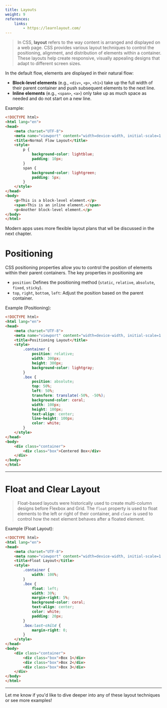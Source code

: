 ```yaml
---
title: Layouts
weight: 9
references:
    links:
        - https://learnlayout.com/
---
```


> In CSS, **layout** refers to the way content is arranged and displayed on a web page. CSS provides various layout techniques to control the positioning, alignment, and distribution of elements within a container. These layouts help create responsive, visually appealing designs that adapt to different screen sizes.

In the default flow, elements are displayed in their natural flow:
- **Block-level elements** (e.g., `<div>`, `<p>`, `<h1>`) take up the full width of their parent container and push subsequent elements to the next line.
- **Inline elements** (e.g., `<span>`, `<a>`) only take up as much space as needed and do not start on a new line.

Example:

```html
<!DOCTYPE html>
<html lang="en">
<head>
    <meta charset="UTF-8">
    <meta name="viewport" content="width=device-width, initial-scale=1.0">
    <title>Normal Flow Layout</title>
    <style>
        p {
            background-color: lightblue;
            padding: 10px;
        }
        span {
            background-color: lightgreen;
            padding: 5px;
        }
    </style>
</head>
<body>
    <p>This is a block-level element.</p>
    <span>This is an inline element.</span>
    <p>Another block-level element.</p>
</body>
</html>
```
Modern apps uses more flexible layout plans that wll be discussed in the next chapter.

# Positioning 

CSS positioning properties allow you to control the position of elements within their parent containers. The key properties in positioning are

- `position`: Defines the positioning method (`static`, `relative`, `absolute`, `fixed`, `sticky`).
- `top`, `right`, `bottom`, `left`: Adjust the position based on the parent container.

Example (Positioning):

```html
<!DOCTYPE html>
<html lang="en">
<head>
    <meta charset="UTF-8">
    <meta name="viewport" content="width=device-width, initial-scale=1.0">
    <title>Positioning Layout</title>
    <style>
        .container {
            position: relative;
            width: 300px;
            height: 300px;
            background-color: lightgray;
        }
        .box {
            position: absolute;
            top: 50%;
            left: 50%;
            transform: translate(-50%, -50%);
            background-color: coral;
            width: 100px;
            height: 100px;
            text-align: center;
            line-height: 100px;
            color: white;
        }
    </style>
</head>
<body>
    <div class="container">
        <div class="box">Centered Box</div>
    </div>
</body>
</html>
```

---

# Float and Clear Layout

> Float-based layouts were historically used to create multi-column designs before Flexbox and Grid. The `float` property is used to float elements to the left or right of their container, and `clear` is used to control how the next element behaves after a floated element.

Example (Float Layout):

```html
<!DOCTYPE html>
<html lang="en">
<head>
    <meta charset="UTF-8">
    <meta name="viewport" content="width=device-width, initial-scale=1.0">
    <title>Float Layout</title>
    <style>
        .container {
            width: 100%;
        }
        .box {
            float: left;
            width: 30%;
            margin-right: 5%;
            background-color: coral;
            text-align: center;
            color: white;
            padding: 20px;
        }
        .box:last-child {
            margin-right: 0;
        }
    </style>
</head>
<body>
    <div class="container">
        <div class="box">Box 1</div>
        <div class="box">Box 2</div>
        <div class="box">Box 3</div>
    </div>
</body>
</html>
```

---

Let me know if you'd like to dive deeper into any of these layout techniques or see more examples!